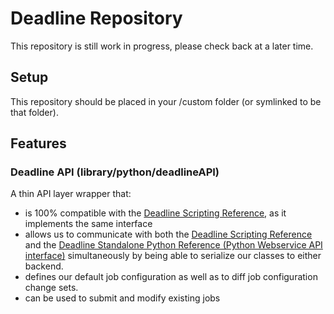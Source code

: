 # Deadline Repository

This repository is still work in progress, please check back at a later time.

## Setup
This repository should be placed in your <DeadlineRepositoryInstallRoot>/custom folder (or symlinked to be that folder).

## Features

### Deadline API (library/python/deadlineAPI)
A thin API layer wrapper that:
- is 100% compatible with the [Deadline Scripting Reference](https://docs.thinkboxsoftware.com/products/deadline/10.3/2_Scripting%20Reference/index.html), as it implements the same interface
- allows us to communicate with both the [Deadline Scripting Reference](https://docs.thinkboxsoftware.com/products/deadline/10.3/2_Scripting%20Reference/index.html) and the [Deadline Standalone Python Reference (Python Webservice API interface)](https://docs.thinkboxsoftware.com/products/deadline/10.3/3_Python%20Reference/index.html) simultaneously by being able to serialize our classes to either backend.
- defines our default job configuration as well as to diff job configuration change sets.
- can be used to submit and modify existing jobs
